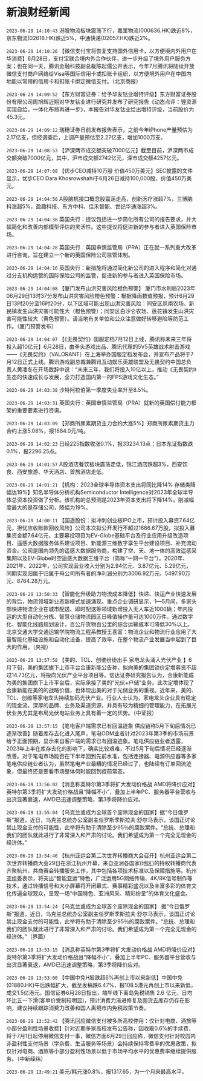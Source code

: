# 新浪财经新闻
`2023-06-29 14:10:43` 港股物流板块震荡下行，嘉里物流(000636.HK)跌近8%，京东物流(02618.HK)跌近5%，中通快递(02057.HK)跌近2%。

`2023-06-29 14:10:26` 【微信支付宝将恢复支持国外信用卡，以方便境内外用户在华消费】6月28日，支付宝联合境内外合作伙伴，进一步升级了境外用户服务方案；也在同一天，腾讯金融科技副总裁陈起儒公开表示，今年7月腾讯将陆续开放微信支付商户网络给Visa等国际信用卡或扣账卡组织，以方便境外用户在中国内地能以常用的信用卡和扣账卡绑定微信支付。（北京商报）

`2023-06-29 14:09:52` 【东方财富证券：给予华友钴业增持评级】东方财富证券股份有限公司周旭辉近期对华友钴业进行研究并发布了研究报告《动态点评：锂资源实现自给，一体化布局再进一步》，本报告对华友钴业给出增持评级，当前股价为45.3元。

`2023-06-29 14:09:12` 瑞穗证券日前发布报告表示，之前今年iPhone产量预估为2.17亿支，但经调查后，上调产量预估至2.27亿支，增加1000万支。

`2023-06-29 14:08:53` 【沪深两市成交额突破7000亿元】截至目前，沪深两市成交额突破7000亿元，其中，沪市成交额2742亿元，深市成交额4257亿元。

`2023-06-29 14:07:08` 【优步CEO减持10万股 价值450万美元】SEC披露的文件显示，优步CEO Dara Khosrowshahi于6月26日减持100,000股，价值450万美元。

`2023-06-29 14:04:50` A股脑机接口概念股震荡走高，创新医疗涨超7%，三博脑科涨超5%，盈趣科技、东方中科、佳禾智能、世纪华通涨超3%。

`2023-06-29 14:04:38` 英国央行：提议包括进一步简化所有公司的报告要求，并大幅简化和改善内部模型评估的灵活性。这些提议将促进新的参与者进入英国保险市场。

`2023-06-29 14:04:28` 英国央行：英国审慎监管局（PRA）正在就一系列重大改革进行咨询，旨在建立一个新的英国保险公司监管体制。

`2023-06-29 14:04:16` 英国央行：新措施将通过简化新公司的进入程序和简化对通过分支机构运营的国际保险公司的监管，促进新的参与者进入英国保险市场。

`2023-06-29 14:04:08` 【厦门发布山洪灾害风险橙色预警】 厦门市水利局2023年06月29日13时37分发布山洪灾害风险橙色预警：根据降雨数值预报，预计6月29日13时20分至16时20分，以下区域可能出现山洪灾害风险：同安区凤南农场、新民镇发生山洪灾害可能性大（橙色预警）；同安区白沙仑农场、莲花镇发生山洪灾害可能性较大（黄色预警）。请当地有关单位和公众注意做好转移避险等防范工作。（厦门预警发布）

`2023-06-29 14:04:07` 【《无畏契约》国服定档7月12日上线，腾讯称未来三年将投入超10亿元】6月28日，由拳头游戏出品、腾讯代理的5V5英雄战术射击游戏——《无畏契约》（VALORANT）在上海举办国服定档发布会，并宣布产品将于7月12日正式上线。腾讯游戏副总裁兼腾讯互动娱乐英雄联盟及无畏契约中国总负责人黄凌冬在开场致辞中说：“未来三年，我们将投入10亿以上，推动《无畏契约》生态的快速成长与发展，全力打造国内第一的FPS游戏文化生态。”

`2023-06-29 14:03:38` 沙特阿拉伯第一季度失业率升至8.5%。

`2023-06-29 14:03:31` 英国央行：英国审慎监管局（PRA）就新的英国偿付能力框架的重要要素进行咨询。

`2023-06-29 14:03:09` 【郑商所尿素期货主力合约大涨5%】郑商所尿素期货主力合约上涨5.08%，报1884.0元/吨。

`2023-06-29 14:02:23` 日经225指数收涨0.1%，报33234.13点；日本东证指数跌0.1%，报2296.25点。

`2023-06-29 14:01:57` A股酒店餐饮板块震荡走低，锦江酒店跌超3%，西安饮食、西安旅游、华天酒店、首旅酒店走低。

`2023-06-29 14:01:21` 【机构：2023全球半导体资本支出将同比降14% 存储类降幅达19%】知名半导体分析机构Semiconductor Intelligence对2023年全球半导体总资本投资做了分析。该机构的总预测是2023年资本支出将下降14%。削减幅度最大的是存储公司，降幅为19%。

`2023-06-29 14:00:11` 【国遥股份：拟冲刺创业板IPO上市，预计投入募资7.64亿元，担忧应收账款回收风险】公司本次拟公开发行不超过1666.67万股，拟投入募集资金额7.64亿元，主要募投项目为EV-Globe基础平台及行业应用升级改造项目、遥感大数据服务体系建设项目、新能源三维数字孪生平台建设项目、补充流动资金。公司是国内领先的遥感大数据服务商，构建了空、天、地一体的高效遥感采集网以及EV-Globe时空遥感大数据三维平台（简称“一网一平台”）。2020年、2021年、2022年，公司实现营业收入分别为2.94亿元、3.87亿元、5.29亿元，同期实现归属于归属于母公司所有者的净利润分别为3006.92万元、5497.90万元、8764.28万元。

`2023-06-29 13:58:33` 【智能化升级助力物流成本降低】快递、快运产业快速发展的背后，物流领域新业态新模式加速涌现。重点企业调研显示，1—5月间，多家头部快递物流企业在城市配送、即时配送等领域新增投入无人车近1000辆；年内投运的大型自动化分拣、智慧仓储物流园区日峰值操作量可达1000万件。通过数字化、智能化线路规划设计，百公斤货物百公里的综合运输成本可降低30%以上。北京交通大学交通运输学院物流工程系教授王喜富：物流企业和物流行业应用了大量智能化基础设施和自动化设备，提高了效率，在整个物流产业发展当中起到了巨大的作用。（央视）

`2023-06-29 13:57:58` 【美的、TCL、创维纷纷出手 家电龙头涌入光伏产业 】6月下旬，美的集团旗下上市平台合康新能公告称，拟向美的集团锁价定增募资不超过14.73亿元，将投向光伏产业平台项目等。信达证券研究报告认为，合康新能成为美的集团旗下上市平台后，实际承接了美的“光伏+户储”业务。此次定增体现了合康新能在美的的战略价值，也体现出美的对于光储业务的重视。近年来，美的、TCL、创维等家电龙头持续加码光伏产业。行业人士认为，家电龙头企业具有稳定的现金流，深厚的品牌、业务及渠道资源，并具有较为精细的管理能力，在拓展光伏业务尤其是布局光伏电站业务上具有着一定的优势。（中证报）

`2023-06-29 13:57:15` 【笔电客户端需求已有回温迹象 供应链称5月下旬后情况已逐渐改善】随着库存去化进入尾声，笔电ODM业者针对2023年第3季的市场前景给予正面预期，显示来自客户端的需求已有回温迹象。笔电供应链业者透露，2023年上半在库存去化的影响下，确实比较艰难，不过5月下旬后情况已经逐渐改善。对于笔电市场能否在下半年回到先前水准，包括连接器、电源供应器等多家笔电供应链业者认为，虽然笔电产业最糟的情况已经过了，也陆续有订单回流迹象，但最终还是要看市场整体何时能回到疫前常态。

`2023-06-29 13:56:02` 【消息称英特尔第3季将扩大发动价格战 AMD将降价应对】英特尔第3季将扩大发动价格战且“降幅不小”，叠加上半年PC、服务器平台营收与出货显著衰退，AMD已迅速调整策略，第3季将降价应对。

`2023-06-29 13:55:04` 【乌克兰或成为全球首个废除现金的国家】据“今日俄罗斯”报道，近日，乌克兰总统办公室副主任罗斯季斯拉夫·舒尔马表示，该国正讨论禁止现金支付的可能性，此举将有助于清除至少95％的腐败案件。“总统、总理和我们的团队就此进行了非常深入和严肃的讨论。我们希望成为第一个完全无现金的经济体。”

`2023-06-29 13:54:46` 【杭州亚运会第二次世界转播商大会召开】杭州亚运会第二次世界转播商大会29日在浙江杭州开幕，来自亚洲各国家(地区)的持权转播商代表齐聚杭州，共商赛会转播服务工作，其中包括各项技术标准以及保障措施等。杭州亚组委表示，将突出“智能亚运”特色，广泛运用5G网络传输、4K/8K信号制作等技术，通过转播信号和大小屏幕将开闭幕式、赛事精彩盛况以及丰富多彩的体育文化传遍全球观众，呈现一场“中国特色、亚洲风采、精彩纷呈”的体育文化盛会。

`2023-06-29 13:54:24` 【乌克兰或成为全球首个废除现金的国家】 据“今日俄罗斯”报道，近日，乌克兰总统办公室副主任罗斯季斯拉夫·舒尔马表示，该国正讨论禁止现金支付的可能性，此举将有助于清除至少95％的腐败案件。“总统、总理和我们的团队就此进行了非常深入和严肃的讨论。我们希望成为第一个完全无现金的经济体。”（界面）

`2023-06-29 13:53:15` 【消息称英特尔第3季将扩大发动价格战 AMD将降价应对】英特尔第3季将扩大发动价格战且“降幅不小”，叠加上半年PC、服务器平台营收与出货显著衰退，AMD已迅速调整策略，第3季将降价应对。

`2023-06-29 13:53:00` 【中国中免H股跌超6%再创上市以来新低】中国中免(01880.HK)午后跌幅扩大，截至发稿跌6.47%，报108.5港元再创上市以来新低，成交1.5亿港元。国信证券6月28日指出，端午线下离岛免税销售 2.6 亿元，日均环比五一下滑(客单价受制较明显)，预计消费力渐进修复及囤货去库存仍存在影响，建议持续跟踪消费力改善和国人离境市内免税政策节奏。

`2023-06-29 13:52:42` 【腾讯回应微信支付被多所高校停用：仅针对电商、酒旅等小部分盈利性场景收费】针对近期多家高校发布公告称，因收取0.6%的手续费，将于7月1日起停用微信支付一事，微信方面6月29日回应称，微信支付针对校园内非盈利性支付场景（学杂费、生活服务等场景）会持续保持零费率的优惠政策，拟仅针对电商、酒旅等小部分盈利性场景以低于市场平均水平的优惠费率继续提供服务。（中新经纬）

`2023-06-29 13:49:21` 美元/韩元涨0.8%，报1317.65，为一个月来最高水平。

